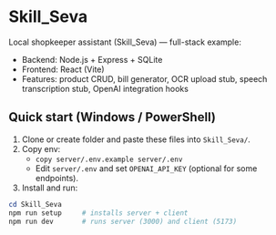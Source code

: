 
# Skill_Seva

Local shopkeeper assistant (Skill_Seva) — full-stack example:
- Backend: Node.js + Express + SQLite
- Frontend: React (Vite)
- Features: product CRUD, bill generator, OCR upload stub, speech transcription stub, OpenAI integration hooks

## Quick start (Windows / PowerShell)

1. Clone or create folder and paste these files into `Skill_Seva/`.
2. Copy env:
   - `copy server/.env.example server/.env`
   - Edit `server/.env` and set `OPENAI_API_KEY` (optional for some endpoints).
3. Install and run:
```powershell
cd Skill_Seva
npm run setup     # installs server + client
npm run dev       # runs server (3000) and client (5173)
